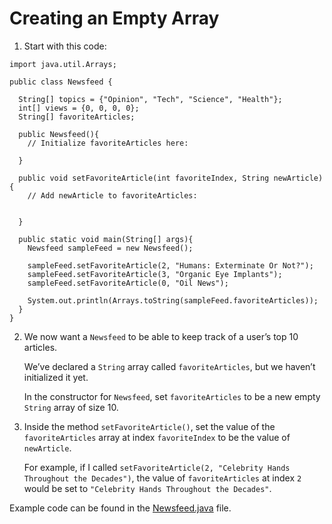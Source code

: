 # Creating an Empty Array

1. Start with this code: 

```
import java.util.Arrays;

public class Newsfeed {
  
  String[] topics = {"Opinion", "Tech", "Science", "Health"};
  int[] views = {0, 0, 0, 0};
  String[] favoriteArticles;
  
  public Newsfeed(){
    // Initialize favoriteArticles here:
    
  }
  
  public void setFavoriteArticle(int favoriteIndex, String newArticle){
    // Add newArticle to favoriteArticles:
    
    
  }
    
  public static void main(String[] args){
    Newsfeed sampleFeed = new Newsfeed();
    
    sampleFeed.setFavoriteArticle(2, "Humans: Exterminate Or Not?");
    sampleFeed.setFavoriteArticle(3, "Organic Eye Implants");
    sampleFeed.setFavoriteArticle(0, "Oil News");
    
    System.out.println(Arrays.toString(sampleFeed.favoriteArticles));
  }
}

```

2. We now want a ```Newsfeed``` to be able to keep track of a user’s top 10 articles.

	We’ve declared a ```String``` array called ```favoriteArticles```, but we haven’t initialized it yet.

	In the constructor for ```Newsfeed```, set ```favoriteArticles``` to be a new empty ```String``` array of size 10.

3. Inside the method ```setFavoriteArticle()```, set the value of the ```favoriteArticles``` array at index ```favoriteIndex``` to be the value of ```newArticle```.

	For example, if I called ```setFavoriteArticle(2, "Celebrity Hands Throughout the Decades")```, the value of ```favoriteArticles``` at index ```2``` would be set to ```"Celebrity Hands Throughout the Decades"```.

Example code can be found in the [Newsfeed.java](https://github.com/upliftdev/Foundations/blob/main/Foundations/5.Arrays/Creating_an_Empty_Array/src/main/java/com/examples/arrays/Newsfeed.java) file.